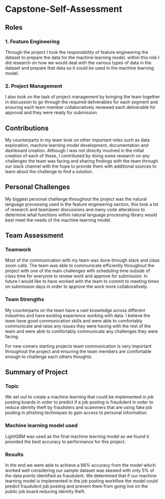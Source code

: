 # Capstone-Self-Assessment

## Roles
### 1. Feature Engineering
Through the project I took the responsibility of feature engineering the dataset to prepare the data for the machine learning model. within this role I did research on how we would
deal with the various types of data in the dataset and prepare that data so it could be used in the machine learning model.
### 2. Project Management
I also took on the task of project management by bringing the team together in discussion to go through the required deliverables for each segment
and ensuring each team member collaboratively reviewed each deliverable for approval and they were ready for submission.

## Contributions
My counterparts in my team took on other important roles such as data exploration, machine learning model development, documentation and dashboard creation.
Although I was not directly involved in the initial creation of each of these, I contributed by doing some research on any challenges the team was facing 
and sharing findings with the team through our slack channel with the hope to provide them with additional sources to learn about the challenge to find a
solution.

## Personal Challenges
My biggest personal challenge throughout the project was the natural language processing used in the feature engineering section, this took a lot of research and
team/peer discussions and many code alterations to determine what functions within natural language processing library would best meet the needs of the
machine learning model.

## Team Assessment
### Teamwork
Most of the communication with my team was done through slack and class zoom calls.
The team was able to communicate efficiently throughout the project with one of the main challenges with scheduling time outside of class time for everyone
to review work and approve for submission. In future I would like to have worked with the team to commit to meeting times on submission days in order to
approve the work more collaboratively.

### Team Strengths
My counterparts on the team have a vast knowledge across different industries and have existing experience working with data.
I believe the team have good communication skills and were able to comfortably communicate and raise any issues they were having with the rest of the team and were able to comfortably
communicate any challenges they were facing.

For new comers starting projects team communication is very important throughout the project and ensuring the team members are comfortable enough to challenge
each others thoughts.

## Summary of Project
### Topic
We set out to create a machine learning that could be implemented in job posting boards in order to predict if a job posting is fraudulent in order to reduce identity
theft by fraudsters and scammers that are using fake job posting in phishing techniques to gain access to personal information.
### Machine learning model used
LightGBM was used as the final machine learning model as we found it provided the best accuracy to performance for this project.
### Results
In the end we were able to achieve a 98% accuracy from the model which worked well considering our sample dataset was skewed with only 5% of the data points identified as fraudulent.
We determined that if our machine learning model is implemented in the job posting workflow the model could predict fraudulent job posting and prevent them from going live on the
public job board reducing identity theft.
 
